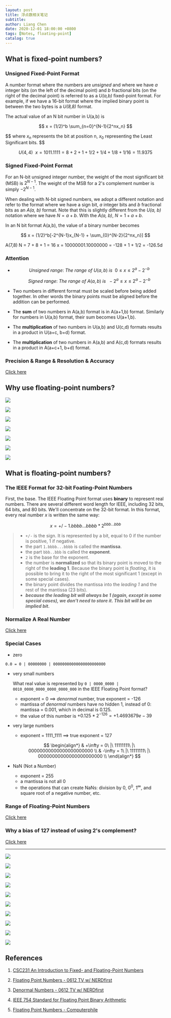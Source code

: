 ```yaml
---
layout: post
title: 浮点数相关笔记
subtitle:
author: Liang Chen
date: 2020-12-01 18:00:00 +0800
tags: [Notes, floating-point]
catalog: true
---
```


<head>
    <script src="https://cdn.mathjax.org/mathjax/latest/MathJax.js?config=TeX-AMS-MML_HTMLorMML" type="text/javascript"></script>
    <script type="text/x-mathjax-config">
        MathJax.Hub.Config({
            tex2jax: {
            skipTags: ['script', 'noscript', 'style', 'textarea', 'pre'],
            inlineMath: [['$','$']]
            }
        });
    </script>
</head>

## What is fixed-point numbers?

### Unsigned Fixed-Point Format

A number format where the numbers are *unsigned* and where we have *a* integer bits (on the left of the decimal point) and *b* fractional bits (on the right of the decimal point) is referred to as a *U(a,b)* fixed-point format. For example, if we have a 16-bit format where the implied binary point is between the two bytes is a *U(8,8)* format.

The actual value of an N bit number in U(a,b) is

$$
x = (1/2)^b \sum_{n=0}^{N-1}{2^nx_n}
$$

$$
where $x_n$ represents the bit at position n, $x_0$ representing the Least Significant bits.
$$

$$
U(4,4)\ \ x = 1011.1111 = 8 + 2 + 1 + 1/2 + 1/4 + 1/8 + 1/16 = 11.9375
$$

### Signed Fixed-Point Format

For an N-bit unsigned integer number, the weight of the most significant bit (MSB) is $2^{N-1}$. The weight of the MSB for a 2's complement number is simply $-2^{N-1}$.

When dealing with N-bit signed numbers, we adopt a different notation and refer to the format where we have a sign bit, *a* integer bits and *b* fractional bits as an *A(a, b)* format. Note that this is slightly different from the *U(a, b)* notation where we have $N = a + b$. With the *A(a, b)*, $N = 1 + a + b$.

In an N bit format A(a,b), the value of a binary number becomes

$$
x = (1/2)^b[-2^{N-1}x_{N-1} + \sum_{0}^{N-2}{2^nx_n}]
$$

A(7,8)  N = 7 + 8 + 1 = 16  x = 10000001.10000000 = -128 + 1 + 1/2 = -126.5d

###  Attention

- $$Unsigned\ range:\ The\ range\ of\ U(a,b)\ is\ \ 0 \leq x \leq 2^a - 2^{-b}$$

  $$Signed\ range:\ The\ range\ of\ A(a,b)\ is\ \ -2^a \leq x \leq 2^a - 2^{-b}$$

- Two numbers in different format must be scaled before being added together. In other words the binary points must be aligned before the addition can be performed.

- The **sum** of two numbers in A(a,b) format is in A(a+1,b) format. Similarly for numbers in U(a,b) format, their sum becomes U(a+1,b).

- The **multiplication** of two numbers in U(a,b) and U(c,d) formats results in a product in U(a+c, b+d) format.

- The **multiplication** of two numbers in A(a,b) and A(c,d) formats results in a product in A(a+c+1, b+d) format.

### Precision & Range & Resolution & Accuracy

[Click here](http://www.science.smith.edu/dftwiki/index.php/CSC231_An_Introduction_to_Fixed-_and_Floating-Point_Numbers#Definitions)

## Why use floating-point numbers?

![]({{site.url}}/img/in-post/notes/float_0612TV_00.png)

![]({{site.url}}/img/in-post/notes/float_0612TV_01.png)

![]({{site.url}}/img/in-post/notes/float_0612TV_02.png)

![]({{site.url}}/img/in-post/notes/float_0612TV_03.png)

![]({{site.url}}/img/in-post/notes/float_0612TV_04.png)

![]({{site.url}}/img/in-post/notes/float_0612TV_05.png)

![]({{site.url}}/img/in-post/notes/float_0612TV_06.png)

## What is floating-point numbers?

### The IEEE Format for 32-bit Foating-Point Numbers

First, the base. The IEEE Floating Point format uses **binary** to represent real numbers. There are several different word length for IEEE, including 32 bits, 64 bits, and 80 bits. We'll concentrate on the 32-bit format. In this format, every real number *x* is written the same way:

$$
x = +/- 1.bbbb...bbbb \ast 2^{bbb...bbb}
$$

> - `+/-` is the sign. It is represented by a bit, equal to 0 if the number is positive, 1 if negative.
> - the part `1.bbbb...bbbb` is called the **mantissa**.
> - the part `bbb..bbb` is called the **exponent**.
> - `2` is the base for the exponent.
> - the number is **normalized** so that its binary point is moved to the right of the **leading 1**. Because the binary point is *floating*, it is possible to bring it to the right of the most significant 1 (except in some special cases).
> - the binary point divides the mantissa into the *leading 1* and the rest of the mantissa (23 bits).
> - ***because the leading bit will always be 1 (again, except in some special cases), we don't need to store it. This bit will be an implied bit.***

### Normalize A Real Number

[Click here](http://www.science.smith.edu/dftwiki/index.php/CSC231_An_Introduction_to_Fixed-_and_Floating-Point_Numbers#Packing_and_Coding_the_Bits)

### Special Cases

- zero

```
0.0 = 0 | 00000000 | 00000000000000000000000
```

- very small numbers

    What real value is represented by `0 | 0000_0000 | 0010_0000_0000_0000_0000_000` in the IEEE Floating Point format?

    - exponent = 0 ==> *denormal* number, true exponent = -126
    - mantissa of *denormal* numbers have no hidden 1, instead of 0: mantissa = 0.001, which in decimal is 0.125.
    - the value of this number is $+0.125 \ast 2^{-126} = +1.4693679e-39$

- very large numbers

    - exponent = 1111_1111 ==> true exponent = 127

    $$
    \begin{align*}
    & +\infty = 0\ |\ 11111111\ |\ 00000000000000000000000 \\
    & -\infty = 1\ |\ 11111111\ |\ 00000000000000000000000 \\
    \end{align*}
    $$

- NaN (Not a Number)

    - exponent = 255
    - a mantissa is not all 0
    - the operations that can create NaNs: division by 0, $0^0$, $1^{\infty}$, and square root of a negative number, etc.

### Range of Floating-Point Numbers

[Click here](http://www.science.smith.edu/dftwiki/index.php/CSC231_An_Introduction_to_Fixed-_and_Floating-Point_Numbers#Range_of_Floating-Point_Numbers)

### Why a bias of 127 instead of using 2's complement?

[Click here](http://www.science.smith.edu/dftwiki/index.php/CSC231_An_Introduction_to_Fixed-_and_Floating-Point_Numbers#Why_a_bias_of_127_instead_of_using_2.27s_complement.3F)

----------------------------------------------------------------------

![]({{site.url}}/img/in-post/notes/float_0612TV_07.png)

![]({{site.url}}/img/in-post/notes/float_0612TV_13.png)

![]({{site.url}}/img/in-post/notes/float_0612TV_15.png)

![]({{site.url}}/img/in-post/notes/float_0612TV_18.png)

![]({{site.url}}/img/in-post/notes/float_0612TV_19.png)

![]({{site.url}}/img/in-post/notes/float_cs_00.png)

![]({{site.url}}/img/in-post/notes/float_cs_01.png)

![]({{site.url}}/img/in-post/notes/float_cs_02.png)

![]({{site.url}}/img/in-post/notes/float_cs_03.png)

![]({{site.url}}/img/in-post/notes/float_cs_04.png)

## References

1. [CSC231 An Introduction to Fixed- and Floating-Point Numbers](http://www.science.smith.edu/dftwiki/index.php/CSC231_An_Introduction_to_Fixed-_and_Floating-Point_Numbers#Range_of_Floating-Point_Numbers)

2. [Floating Point Numbers - 0612 TV w/ NERDfirst](https://www.youtube.com/watch?v=gc1Nl3mmCuY)

3. [Denormal Numbers - 0612 TV w/ NERDfirst](https://www.youtube.com/watch?v=b2FgF2sUoS8)

4. [IEEE 754 Standard for Floating Point Binary Arithmetic](https://www.youtube.com/watch?v=RuKkePyo9zk)

5. [Floating Point Numbers - Computerphile](https://www.youtube.com/watch?v=PZRI1IfStY0)

